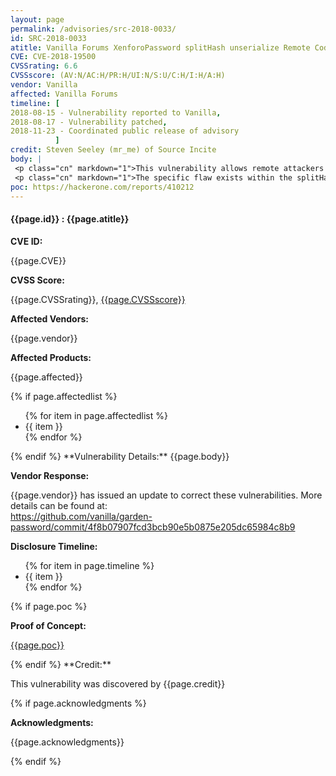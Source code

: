 ```yaml
---
layout: page
permalink: /advisories/src-2018-0033/
id: SRC-2018-0033
atitle: Vanilla Forums XenforoPassword splitHash unserialize Remote Code Execution Vulnerability
CVE: CVE-2018-19500
CVSSrating: 6.6
CVSSscore: (AV:N/AC:H/PR:H/UI:N/S:U/C:H/I:H/A:H)
vendor: Vanilla
affected: Vanilla Forums
timeline: [
2018-08-15 - Vulnerability reported to Vanilla,
2018-08-17 - Vulnerability patched,
2018-11-23 - Coordinated public release of advisory
          ]
credit: Steven Seeley (mr_me) of Source Incite
body: |
 <p class="cn" markdown="1">This vulnerability allows remote attackers to execute arbitrary code on vulnerable installations of Vanilla Forums. Authentication is required to exploit this vulnerability, however the authentication can be bypassed.</p>
 <p class="cn" markdown="1">The specific flaw exists within the splitHash function of the XenforoPassword class. The issue results in an unserialize call via a crafted password value. An attacker can leverage this vulnerability to execute code under the context of the web server.</p>
poc: https://hackerone.com/reports/410212
---
```


<h4><b>{{page.id}} : {{page.atitle}}</b></h4>

**CVE ID:**
<p class="cn">{{page.CVE}}</p>

**CVSS Score:**
<p class="cn">{{page.CVSSrating}}, <a href="https://nvd.nist.gov/cvss/v2-calculator?vector={{page.CVSSscore}}">{{page.CVSSscore}}</a></p>

**Affected Vendors:**
<p class="cn">{{page.vendor}}</p>

**Affected Products:**
<p class="cn">{{page.affected}}</p>
{% if page.affectedlist %}
<ul class="cn">
{% for item in page.affectedlist %}
  <li>{{ item }}</li>
{% endfor %}
</ul>
{% endif %}
**Vulnerability Details:**
{{page.body}}

**Vendor Response:**

<p class="cn">{{page.vendor}} has issued an update to correct these vulnerabilities. More details can be found at: <br />
<a href="https://github.com/vanilla/garden-password/commit/4f8b07907fcd3bcb90e5b0875e205dc65984c8b9">https://github.com/vanilla/garden-password/commit/4f8b07907fcd3bcb90e5b0875e205dc65984c8b9</a></p>

**Disclosure Timeline:**
<ul class="cn">
{% for item in page.timeline %}
  <li>{{ item }}</li>
{% endfor %}
</ul>
{% if page.poc %}

**Proof of Concept:**
<p class="cn"><a href="{{page.poc}}">{{page.poc}}</a></p>
{% endif %}
**Credit:**
<p class="cn">This vulnerability was discovered by {{page.credit}}</p>
{% if page.acknowledgments %}

**Acknowledgments:**
<p class="cn">{{page.acknowledgments}}</p>
{% endif %}
